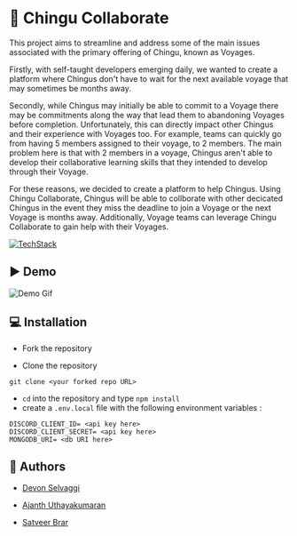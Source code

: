 
# 📗 Chingu Collaborate 

This project aims to streamline and address some of the main issues associated with the primary offering of Chingu, known as Voyages.

Firstly, with self-taught developers emerging daily, we wanted to create a platform where Chingus don't have to wait for the next available voyage that may sometimes be months away.

Secondly, while Chingus may initially be able to commit to a Voyage there may be commitments along the way that lead them to abandoning Voyages before completion. Unfortunately, this can directly impact other Chingus and their experience with Voyages too. For example, teams can quickly go from having 5 members assigned to their voyage, to 2 members. The main problem here is that with 2 members in a voyage, Chingus aren't able to develop their collaborative learning skills that they intended to develop through their Voyage.

For these reasons, we decided to create a platform to help Chingus. Using Chingu Collaborate, Chingus will be able to collborate with other decicated Chingus in the event they miss the deadline to join a Voyage or the next Voyage is months away. Additionally, Voyage teams can leverage Chingu Collaborate to gain help with their Voyages.

[![TechStack](https://skillicons.dev/icons?i=nextjs,nodejs,mongodb,git,js,css,html&perline=10)](https://skillicons.dev)

## ▶️ Demo 


![Demo Gif](https://media1.giphy.com/media/PejcRrG75JwfTxhYpU/giphy.gif?cid=790b761183c15bf2482aa0c7236b05acce364aae360dd4c3&rid=giphy.gif&ct=g)


## 💻 Installation


- Fork the repository

- Clone the repository
```
git clone <your forked repo URL>
```
- `cd` into the repository and type `npm install`
- create a `.env.local` file with the following environment variables :
```
DISCORD_CLIENT_ID= <api key here>
DISCORD_CLIENT_SECRET= <api key here>
MONGODB_URI= <db URI here>
```


## 📝 Authors

- [Devon Selvaggi](https://github.com/noclipping)

- [Ajanth Uthayakumaran](https://github.com/uajanth)

- [Satveer Brar](https://github.com/satveerbrar)
